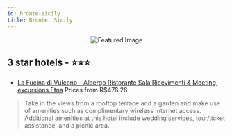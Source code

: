 ```yaml
---
id: bronte-sicily
title: Bronte, Sicily
---
```


<center><img src="https://i.travelapi.com/hotels/9000000/8830000/8828400/8828382/5e35a8bd_z.jpg" alt="Featured Image" /></center>


##  3 star hotels - ⭐️⭐️⭐️

-    [La Fucina di Vulcano - Albergo Ristorante Sala Ricevimenti & Meeting, excursions Etna](https://us.hurb.com/hotels/bronte/la-fucina-di-vulcano-albergo-ristorante-sala-ricevimenti-meeting-excursions-etna-JNP-JP921974?cmp=18055) Prices from R$476.26
   > Take in the views from a rooftop terrace and a garden and make use of amenities such as complimentary wireless Internet access. Additional amenities at this hotel include wedding services, tour/ticket assistance, and a picnic area.
